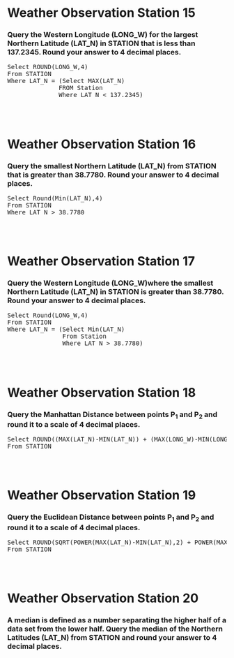 <h1>Weather Observation Station 15</h1>
<h3>Query the Western Longitude (LONG_W) for the largest Northern Latitude (LAT_N) in STATION that is less than 137.2345. Round your answer to 4 decimal places.</h3>
<pre>Select ROUND(LONG_W,4)
From STATION
Where LAT_N = (Select MAX(LAT_N)
              FROM Station
              Where LAT_N < 137.2345)</pre>
<br>
<br>

<h1>Weather Observation Station 16</h1>
<h3>Query the smallest Northern Latitude (LAT_N) from STATION that is greater than 38.7780. Round your answer to 4 decimal places.</h3>
<pre>
Select Round(Min(LAT_N),4)
From STATION
Where LAT_N > 38.7780
</pre>

<br><br>

<h1>Weather Observation Station 17</h1>
<h3>Query the Western Longitude (LONG_W)where the smallest Northern Latitude (LAT_N) in STATION is greater than 38.7780. Round your answer to 4 decimal places.</h3>
<pre>
Select Round(LONG_W,4)
From STATION
Where LAT_N = (Select Min(LAT_N)
               From Station
               Where LAT_N > 38.7780)
</pre>

<br><br>

<h1>Weather Observation Station 18</h1>
<h3>Query the Manhattan Distance between points P<sub>1</sub> and P<sub>2</sub> and round it to a scale of 4 decimal places.</h3>
<pre>
Select ROUND((MAX(LAT_N)-MIN(LAT_N)) + (MAX(LONG_W)-MIN(LONG_W)),4)
From STATION
</pre>

<br><br>

<h1>Weather Observation Station 19</h1>
<h3>Query the Euclidean Distance between points P<sub>1</sub> and P<sub>2</sub> and round it to a scale of 4 decimal places.</h3>
<pre>
Select ROUND(SQRT(POWER(MAX(LAT_N)-MIN(LAT_N),2) + POWER(MAX(LONG_W)-MIN(LONG_W),2)),4)
From STATION
</pre>

<br><br>

<h1>Weather Observation Station 20</h1>
<h3>A median is defined as a number separating the higher half of a data set from the lower half. Query the median of the Northern Latitudes (LAT_N) from STATION and round your answer to 4 decimal places.</h3>
<pre>

</pre>
